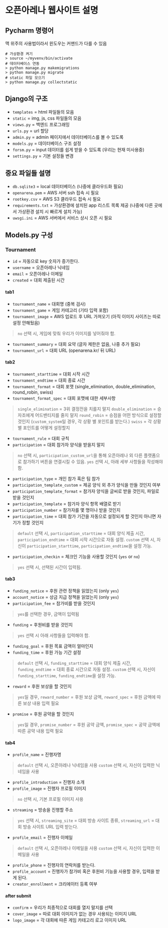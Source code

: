 # 오픈아레나 웹사이트 설명
## Pycharm 명령어
맥 위주의 사용법이라서 윈도우는 커맨드가 다를 수 있음
```
# 가상환경 켜기
> source ~/myvenv/bin/activate
# 데이터베이스 연동
> python manage.py makemigrations
> python manage.py migrate
# static 파일 모으기
> python manage.py collectstatic
```

## Django의 구조
* `templates` = html 파일들의 모음
* `static` = img, js, css 파일들의 모음
* `views.py` = 백엔드 프로그래밍
* `urls.py` = url 할당
* `admin.py` = admin 페이지에서 데이터베이스를 볼 수 있도록
* `models.py` = 데이터베이스 구조 설정
* `forsm.py` = input 데이터를 쉽게 받을 수 있도록 (우리는 현재 미사용중)
* `settings.py` = 기본 설정들 변경

## 중요 파일들 설명
* `db.sqlite3` = local 데이터베이스 (나중에 클라우드화 필요)
* `openarena.pem` = AWS 서버 ssh 접속 시 필요
* `rootkey.csv` = AWS S3 클라우드 접속 시 필요
* `requirements.txt` = 가상환경에 설치된 app 리스트 목록 제공 (나중에 다른 곳에서 가상환경 설치 시 빠르게 설치 가능)
* `uwsgi.ini` = AWS 서버에서 서비스 상시 오픈 시 필요

## Models.py 구성
### Tournament
* `id` = 자동으로 key 숫자가 증가한다.
* `username` = 오픈아레나 닉네임
* `email` = 오픈아레나 이메일
* `created` = 대회 제출된 시간
#### tab1
* `tournament_name` = 대회명 (중복 검사)
* `tournament_game` = 게임 카테고리 (기타 입력 포함)
* `tournament_image` = AWS 업로드 후 URL 가져오기 (아직 이미지 사이즈는 따로 설정 안해뒀음)
> `no` 선택 시, 게임에 맞춰 우리가 이미지를 넣어줘야 함.
* `tournament_summary` = 대회 요약 (글자 제한은 없음, 나중 추가 필요)
* `tournament_url` = 대회 URL (openarena.kr/ 뒤 URL)
#### tab2
* `tournament_starttime` = 대회 시작 시간
* `tournament_endtime` = 대회 종료 시간
* `tournament_format` = 대회 포맷 (single_elimination, double_elimination, round_robin, swiss)
* `tournament_format_spec` = 대회 포맷에 대한 세부사항
> `single_elimination` =  3위 결정전을 치를지 말지
> `double_elimination` = 승자조에게 어드밴티지를 줄지 말지
> `round_robin` = 승점을 어떤 방식으로 설정할 것인지 (`custom_system`일 경우, 각 상황 별 포인트를 받는다.)
> `swiss` = 각 상황 별 포인트를 어떻게 설정할지
* `tournament_rule` = 대회 규칙
* `participation` = 대회 참가자 양식을 받을지 말지
> `no`  선택 시, `participation_custom_url`을 통해 오픈아레나 외 다른 플랫폼으로 참가하기 버튼을 연결시킬 수 있음.
> `yes` 선택 시, 아래 세부 사항들을 작성해야 함.
* `participation_type` = 개인 참가 혹은 팀 참가
* `participation_template_custom` = 제공 양식 외 추가 양식을 만들 것인지 여부
* `participation_template_format` = 참가자 양식을 글씨로 받을 것인지, 파일로 받을 것인지
* `participation_template` = 참가자 양식 항목 배열로 받기
* `participation_number` = 참가자를 몇 명이나 받을 것인지
* `participation_time` = 대회 참가 기간을 자동으로 설정되게 할 것인지 아니면 자기가 정할 것인지
> `default` 선택 시, `participation_starttime` = 대회 양식 제출 시간, `participation_endtime` = 대회 시작 시간으로 자동 설정.
> `custom` 선택 시, 자신이 `participation_starttime`, `participation_endtime`을 설정 가능.
* `participation_checkin` = 체크인 기능을 사용할 것인지 (`yes` or `no`)
> `yes` 선택 시, 선택된 시간이 입력됨.
#### tab3
* `funding_notice` = 후원 관련 정책을 읽었는지 (only `yes`)
* `account_notice` = 상금 지급 정책을 읽었는지 (only `yes`)
* `participation_fee` = 참가비를 받을 것인지
> `yes`를 선택한 경우, 금액이 입력됨
* `funding` = 후원비를 받을 것인지
> `yes` 선택 시 아래 사항들을 입력해야 함.
* `funding_goal` = 후원 목표 금액이 얼마인지
* `funding_time` = 후원 가능 기간 설정
> `default` 선택 시, `funding_starttime` = 대회 양식 제출 시간, `funding_endtime` = 대회 종료 시간으로 자동 설정.
> `custom` 선택 시, 자신이 `funding_starttime`, `funding_endtime`을 설정 가능.
* `reward` = 후원 보상을 할 것인지
> `yes`일 경우, `reward_number` = 후원 보상 금액, `reward_spec` = 후원 금액에 따른 보상 내용 입력 필요
* `promise` = 후원 공약을 할 것인지
> `yes`일 경우, `promise_number` = 후원 공약 금액, `promise_spec` = 공약 금액에 따른 공약 내용 입력 필요
#### tab4
* `profile_name` = 진행자명
> `default` 선택 시, 오픈아레나 닉네임을 사용
> `custom` 선택 시, 자신이 입력한 닉네임을 사용
* `profile_introduction` = 진행자 소개
* `profile_image` = 진행자 프로필 이미지
> `no` 선택 시, 기본 프로필 이미지 사용
* `streaming` = 방송을 진행할 주소
> `yes`  선택 시, `streaming_site` = 대회 방송 사이트 종류, `streaming_url` = 대회 방송 사이트 URL 입력 받는다.
* `profile_email` = 진행자 이메일
> `default` 선택 시, 오픈아레나 이메일을 사용
> `custom` 선택 시, 자신이 입력한 이메일을 사용
* `profile_phone` = 진행자의 연락처를 받는다.
* `profile_account` = 진행자가 참가비 혹은 후원비 기능을 사용할 경우, 입력을 받게 된다.
* `creator_enrollment` = 크리에이터 등록 여부
#### after submit
* `confirm` = 우리가 최종적으로 대회를 열지 말지를 선택
* `cover_image` = 따로 대회 이미지가 없는 경우 사용되는 이미지 URL
* `logo_image` = 각 대회에 따른 게임 카테고리 로고 이미지 URL